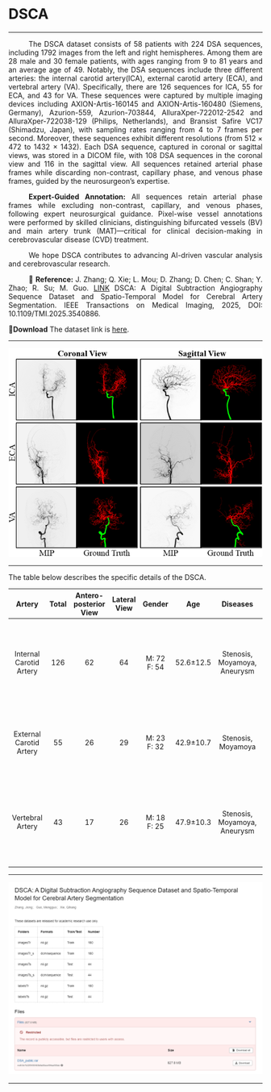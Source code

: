 # DSCA
****

<div align="justify" style="text-indent: 40px;">The DSCA dataset consists of 58 patients with 224 DSA sequences, including 1792 images from the left and right hemispheres. Among them are 28 male and 30 female patients, with ages ranging from 9 to 81 years and an average age of 49. Notably, the DSA sequences include three different arteries: the internal carotid artery(ICA), external carotid artery (ECA), and vertebral artery (VA). Specifically, there are 126 sequences for ICA, 55 for ECA, and 43 for VA. These sequences were captured by multiple imaging devices including AXION-Artis-160145 and AXION-Artis-160480 (Siemens, Germany), Azurion-559, Azurion-703844, AlluraXper-722012-2542 and AlluraXper-722038-129 (Philips, Netherlands), and Bransist Safire VC17 (Shimadzu, Japan), with sampling rates ranging from 4 to 7 frames per second. Moreover, these sequences exhibit different resolutions (from 512 × 472 to 1432 × 1432). Each DSA sequence, captured in coronal or sagittal views, was stored in a DICOM file, with 108 DSA sequences in the coronal view and 116 in the sagittal view. All sequences retained arterial phase frames while discarding non-contrast, capillary phase, and venous phase frames, guided by the neurosurgeon’s expertise.

**Expert-Guided Annotation:**
All sequences retain arterial phase frames while excluding non-contrast, capillary, and venous phases, following expert neurosurgical guidance. Pixel-wise vessel annotations were performed by skilled clinicians, distinguishing bifurcated vessels (BV) and main artery trunk (MAT)—critical for clinical decision-making in cerebrovascular disease (CVD) treatment.

We hope DSCA contributes to advancing AI-driven vascular analysis and cerebrovascular research.

📖 **Reference:**
J. Zhang; Q. Xie; L. Mou; D. Zhang; D. Chen; C. Shan; Y. Zhao; R. Su; M. Guo. [LINK](https://ieeexplore.ieee.org/abstract/document/10884618) DSCA: A Digital Subtraction Angiography Sequence Dataset and Spatio-Temporal Model for Cerebral Artery Segmentation. IEEE Transactions on Medical Imaging, 2025, DOI: 10.1109/TMI.2025.3540886.</div>

📢**Download**
The dataset link is [here](https://zenodo.org/records/11255024). 

****

![image](https://github.com/jiongzhang-john/DSCA/blob/main/images/label.png)
****

The table below describes the specific details of the DSCA.

| Artery | Total | Antero-posterior View | Lateral View | Gender | Age | Diseases | Devices | Sample Rate | Resolution |
|:--------:|:----------:|:--------:|:--------:|:--------:|:--------:|:--------:|:--------:|:--------:|:--------:|
| Internal Carotid Artery | 126 | 62 | 64 | M: 72 <br> F: 54| 52.6&plusmn;12.5 | Stenosis, Moyamoya, Aneurysm | Siemens-AXIONM Artis, Philips-Azurion, Philips-AlluraXper, Shimadzu-Bransist Safire | 4, 6, 7 | 512\*472, 512\*512, 742\*960, 844\*844, 952\*952, 1024\*1024, 1432\*1432 | 
| External Carotid Artery | 55  | 26 | 29 | M: 23 <br> F: 32| 42.9&plusmn;10.7 | Stenosis, Moyamoya           | Siemens-AXIONM Artis, Philips-Azurion, Shimadzu-Bransist Safire                     | 6, 7    | 512\*512, 742\*960, 952\*952, 1024\*1024 | 
| Vertebral Artery        | 43  | 17 | 26 | M: 18 <br> F: 25| 47.9&plusmn;10.3 | Stenosis, Moyamoya, Aneurysm | Siemens-AXIONM Artis, Philips-Azurion, Philips-AlluraXper, Shimadzu-Bransist Safire | 6, 7    | 512\*472, 512\*512, 742\*960, 952\*952, 1024\*1024, 1432\*1432 | 

****


![image](https://github.com/jiongzhang-john/DSCA/blob/main/images/link.png)
****
